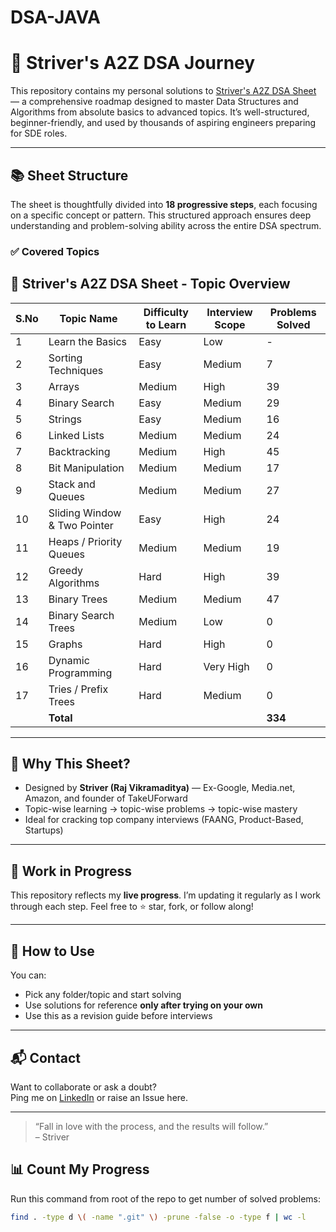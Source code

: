 # DSA-JAVA

# 🚀 Striver's A2Z DSA Journey

This repository contains my personal solutions to [Striver's A2Z DSA Sheet](https://takeuforward.org/strivers-a2z-dsa-course/strivers-a2z-dsa-course-sheet-2) — a comprehensive roadmap designed to master Data Structures and Algorithms from absolute basics to advanced topics. It’s well-structured, beginner-friendly, and used by thousands of aspiring engineers preparing for SDE roles.

---

## 📚 Sheet Structure

The sheet is thoughtfully divided into **18 progressive steps**, each focusing on a specific concept or pattern. This structured approach ensures deep understanding and problem-solving ability across the entire DSA spectrum.

### ✅ Covered Topics

## 🧾 Striver's A2Z DSA Sheet - Topic Overview

| S.No | Topic Name                   | Difficulty to Learn | Interview Scope | Problems Solved |
| ---- | ---------------------------- | ------------------- | --------------- | --------------- |
| 1    | Learn the Basics             | Easy                | Low             | -               |
| 2    | Sorting Techniques           | Easy                | Medium          | 7               |
| 3    | Arrays                       | Medium              | High            | 39              |
| 4    | Binary Search                | Easy                | Medium          | 29              |
| 5    | Strings                      | Easy                | Medium          | 16              |
| 6    | Linked Lists                 | Medium              | Medium          | 24              |
| 7    | Backtracking                 | Medium              | High            | 45              |
| 8    | Bit Manipulation             | Medium              | Medium          | 17              |
| 9    | Stack and Queues             | Medium              | Medium          | 27              |
| 10   | Sliding Window & Two Pointer | Easy                | High            | 24              |
| 11   | Heaps / Priority Queues      | Medium              | Medium          | 19              |
| 12   | Greedy Algorithms            | Hard                | High            | 39              |
| 13   | Binary Trees                 | Medium              | Medium          | 47              |
| 14   | Binary Search Trees          | Medium              | Low             | 0               |
| 15   | Graphs                       | Hard                | High            | 0               |
| 16   | Dynamic Programming          | Hard                | Very High       | 0               |
| 17   | Tries / Prefix Trees         | Hard                | Medium          | 0               |
|      | **Total**                    |                     |                 | **334**         |

---

## 🧠 Why This Sheet?

- Designed by **Striver (Raj Vikramaditya)** — Ex-Google, Media.net, Amazon, and founder of TakeUForward
- Topic-wise learning → topic-wise problems → topic-wise mastery
- Ideal for cracking top company interviews (FAANG, Product-Based, Startups)

---

## 🚧 Work in Progress

This repository reflects my **live progress**. I’m updating it regularly as I work through each step. Feel free to ⭐️ star, fork, or follow along!

---

## 📌 How to Use

You can:

- Pick any folder/topic and start solving
- Use solutions for reference **only after trying on your own**
- Use this as a revision guide before interviews

---

## 📬 Contact

Want to collaborate or ask a doubt?  
Ping me on [LinkedIn](https://linkedin.com/in/mukesh-chevula) or raise an Issue here.

---

> “Fall in love with the process, and the results will follow.”  
> – Striver

## 📊 Count My Progress

Run this command from root of the repo to get number of solved problems:

```bash
find . -type d \( -name ".git" \) -prune -false -o -type f | wc -l

```
